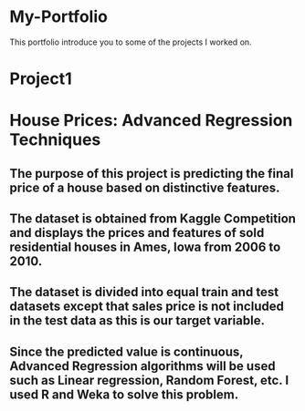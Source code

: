 # My-Portfolio
This portfolio introduce you to some of the projects I worked on.

# Project1
# House Prices: Advanced Regression Techniques

## The purpose of this project is predicting the final price of a house based on distinctive features.
## The dataset is obtained from Kaggle Competition and displays the prices and features of sold residential houses in Ames, Iowa from 2006 to 2010.
## The dataset is divided into equal train and test datasets except that sales price is not included in the test data as this is our target variable. 
## Since the predicted value is continuous, Advanced Regression algorithms will be used such as Linear regression, Random Forest, etc. I used R and Weka  to solve this problem.
